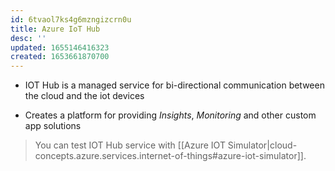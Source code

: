 ```yaml
---
id: 6tvaol7ks4g6mzngizcrn0u
title: Azure IoT Hub
desc: ''
updated: 1655146416323
created: 1653661870700
---
```


* IOT Hub is a managed service for bi-directional communication between the cloud and the iot devices

* Creates a platform for providing *Insights*, *Monitoring* and other custom app solutions


> You can test IOT Hub service with [[Azure IOT Simulator|cloud-concepts.azure.services.internet-of-things#azure-iot-simulator]].
